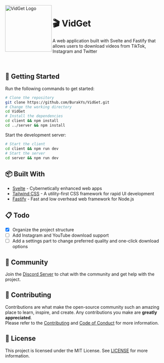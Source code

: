 <img src="./server/public/icon.png" align="left" width="150" height="150" alt="VidGet Logo">

# 🎬 VidGet

A web application built with Svelte and Fastify that allows users to download videos from TikTok, Instagram and Twitter

<br />

## 🚀 Getting Started

Run the following commands to get started:

```bash
# Clone the repository
git clone https://github.com/BurakYs/VidGet.git
# Change the working directory
cd VidGet
# Install the dependencies
cd client && npm install
cd ../server && npm install
```

Start the development server:

```bash
# Start the client
cd client && npm run dev
# Start the server
cd server && npm run dev
```

## 📦 Built With

- [Svelte](https://svelte.dev) - Cybernetically enhanced web apps
- [Tailwind CSS](https://tailwindcss.com) - A utility-first CSS framework for rapid UI development
- [Fastify](https://fastify.dev) - Fast and low overhead web framework for Node.js

## 📋 Todo

- [X] Organize the project structure
- [ ] Add Instagram and YouTube download support
- [ ] Add a settings part to change preferred quality and one-click download options

## 🤝 Community

Join the [Discord Server](https://discord.gg/z8aBnDa6Xa) to chat with the community and get help with the project.

## 📄 Contributing

Contributions are what make the open-source community such an amazing place to learn, inspire, and create. Any contributions you make are
**greatly appreciated**. \
Please refer to the [Contributing](.github/CONTRIBUTING.md) and [Code of Conduct](.github/CODE_OF_CONDUCT.md) for more information.

## 📝 License

This project is licensed under the MIT License. See [LICENSE](./LICENSE) for more information.
